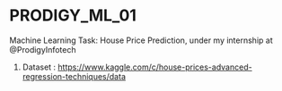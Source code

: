 # PRODIGY_ML_01
Machine Learning Task: House Price Prediction, under my internship at @ProdigyInfotech
1. Dataset : https://www.kaggle.com/c/house-prices-advanced-regression-techniques/data
